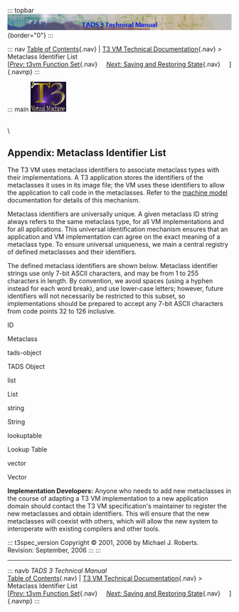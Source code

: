::: topbar
![](../topbar.jpg){border="0"}
:::

::: nav
[Table of Contents](../toc.htm){.nav} \| [T3 VM Technical
Documentation](../t3spec.htm){.nav} \> Metaclass Identifier List\
[[*Prev:* t3vm Function Set](fnset_t3.htm){.nav}     [*Next:* Saving and
Restoring State](save.htm){.nav}     ]{.navnp}
:::

::: main
![](t3logo.gif)

\
\

## Appendix: Metaclass Identifier List

The T3 VM uses metaclass identifiers to associate metaclass types with
their implementations. A T3 application stores the identifiers of the
metaclasses it uses in its image file; the VM uses these identifiers to
allow the application to call code in the metaclasses. Refer to the
[machine model](model.htm#metaclass_id) documentation for details of
this mechanism.

Metaclass identifiers are universally unique. A given metaclass ID
string always refers to the same metaclass type, for all VM
implementations and for all applications. This universal identification
mechanism ensures that an application and VM implementation can agree on
the exact meaning of a metaclass type. To ensure universal uniqueness,
we main a central registry of defined metaclasses and their identifiers.

The defined metaclass identifiers are shown below. Metaclass identifier
strings use only 7-bit ASCII characters, and may be from 1 to 255
characters in length. By convention, we avoid spaces (using a hyphen
instead for each word break), and use lower-case letters; however,
future identifiers will not necessarily be restricted to this subset, so
implementations should be prepared to accept any 7-bit ASCII characters
from code points 32 to 126 inclusive.

ID

Metaclass

tads-object

TADS Object

list

List

string

String

lookuptable

Lookup Table

vector

Vector

**Implementation Developers:** Anyone who needs to add new metaclasses
in the course of adapting a T3 VM implementation to a new application
domain should contact the T3 VM specification\'s maintainer to register
the new metaclasses and obtain identifiers. This will ensure that the
new metaclasses will coexist with others, which will allow the new
system to interoperate with existing compilers and other tools.

::: t3spec_version
Copyright © 2001, 2006 by Michael J. Roberts.\
Revision: September, 2006
:::
:::

------------------------------------------------------------------------

::: navb
*TADS 3 Technical Manual*\
[Table of Contents](../toc.htm){.nav} \| [T3 VM Technical
Documentation](../t3spec.htm){.nav} \> Metaclass Identifier List\
[[*Prev:* t3vm Function Set](fnset_t3.htm){.nav}     [*Next:* Saving and
Restoring State](save.htm){.nav}     ]{.navnp}
:::
